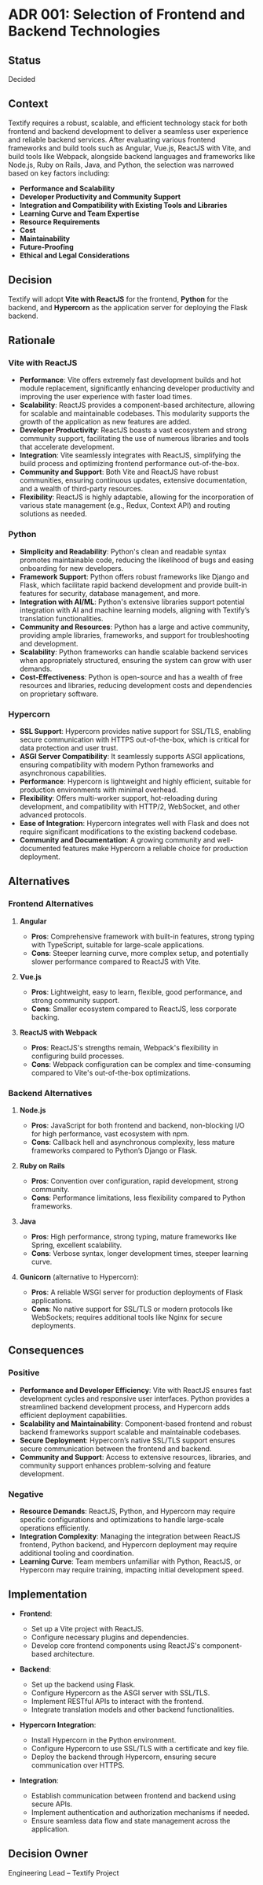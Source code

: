 # ADR 001: Selection of Frontend and Backend Technologies

## Status
Decided

## Context
Textify requires a robust, scalable, and efficient technology stack for both frontend and backend development to deliver a seamless user experience and reliable backend services. After evaluating various frontend frameworks and build tools such as Angular, Vue.js, ReactJS with Vite, and build tools like Webpack, alongside backend languages and frameworks like Node.js, Ruby on Rails, Java, and Python, the selection was narrowed based on key factors including:

- **Performance and Scalability**
- **Developer Productivity and Community Support**
- **Integration and Compatibility with Existing Tools and Libraries**
- **Learning Curve and Team Expertise**
- **Resource Requirements**
- **Cost**
- **Maintainability**
- **Future-Proofing**
- **Ethical and Legal Considerations**

## Decision
Textify will adopt **Vite with ReactJS** for the frontend, **Python** for the backend, and **Hypercorn** as the application server for deploying the Flask backend.

## Rationale

### **Vite with ReactJS**
- **Performance**: Vite offers extremely fast development builds and hot module replacement, significantly enhancing developer productivity and improving the user experience with faster load times.
- **Scalability**: ReactJS provides a component-based architecture, allowing for scalable and maintainable codebases. This modularity supports the growth of the application as new features are added.
- **Developer Productivity**: ReactJS boasts a vast ecosystem and strong community support, facilitating the use of numerous libraries and tools that accelerate development.
- **Integration**: Vite seamlessly integrates with ReactJS, simplifying the build process and optimizing frontend performance out-of-the-box.
- **Community and Support**: Both Vite and ReactJS have robust communities, ensuring continuous updates, extensive documentation, and a wealth of third-party resources.
- **Flexibility**: ReactJS is highly adaptable, allowing for the incorporation of various state management (e.g., Redux, Context API) and routing solutions as needed.

### **Python**
- **Simplicity and Readability**: Python's clean and readable syntax promotes maintainable code, reducing the likelihood of bugs and easing onboarding for new developers.
- **Framework Support**: Python offers robust frameworks like Django and Flask, which facilitate rapid backend development and provide built-in features for security, database management, and more.
- **Integration with AI/ML**: Python's extensive libraries support potential integration with AI and machine learning models, aligning with Textify’s translation functionalities.
- **Community and Resources**: Python has a large and active community, providing ample libraries, frameworks, and support for troubleshooting and development.
- **Scalability**: Python frameworks can handle scalable backend services when appropriately structured, ensuring the system can grow with user demands.
- **Cost-Effectiveness**: Python is open-source and has a wealth of free resources and libraries, reducing development costs and dependencies on proprietary software.

### **Hypercorn**
- **SSL Support**: Hypercorn provides native support for SSL/TLS, enabling secure communication with HTTPS out-of-the-box, which is critical for data protection and user trust.
- **ASGI Server Compatibility**: It seamlessly supports ASGI applications, ensuring compatibility with modern Python frameworks and asynchronous capabilities.
- **Performance**: Hypercorn is lightweight and highly efficient, suitable for production environments with minimal overhead.
- **Flexibility**: Offers multi-worker support, hot-reloading during development, and compatibility with HTTP/2, WebSocket, and other advanced protocols.
- **Ease of Integration**: Hypercorn integrates well with Flask and does not require significant modifications to the existing backend codebase.
- **Community and Documentation**: A growing community and well-documented features make Hypercorn a reliable choice for production deployment.

## Alternatives

### **Frontend Alternatives**
1. **Angular**
   - **Pros**: Comprehensive framework with built-in features, strong typing with TypeScript, suitable for large-scale applications.
   - **Cons**: Steeper learning curve, more complex setup, and potentially slower performance compared to ReactJS with Vite.
   
2. **Vue.js**
   - **Pros**: Lightweight, easy to learn, flexible, good performance, and strong community support.
   - **Cons**: Smaller ecosystem compared to ReactJS, less corporate backing.

3. **ReactJS with Webpack**
   - **Pros**: ReactJS's strengths remain, Webpack's flexibility in configuring build processes.
   - **Cons**: Webpack configuration can be complex and time-consuming compared to Vite's out-of-the-box optimizations.

### **Backend Alternatives**
1. **Node.js**
   - **Pros**: JavaScript for both frontend and backend, non-blocking I/O for high performance, vast ecosystem with npm.
   - **Cons**: Callback hell and asynchronous complexity, less mature frameworks compared to Python’s Django or Flask.
   
2. **Ruby on Rails**
   - **Pros**: Convention over configuration, rapid development, strong community.
   - **Cons**: Performance limitations, less flexibility compared to Python frameworks.
   
3. **Java**
   - **Pros**: High performance, strong typing, mature frameworks like Spring, excellent scalability.
   - **Cons**: Verbose syntax, longer development times, steeper learning curve.

4. **Gunicorn** (alternative to Hypercorn):
   - **Pros**: A reliable WSGI server for production deployments of Flask applications.
   - **Cons**: No native support for SSL/TLS or modern protocols like WebSockets; requires additional tools like Nginx for secure deployments.

## Consequences

### **Positive**
- **Performance and Developer Efficiency**: Vite with ReactJS ensures fast development cycles and responsive user interfaces. Python provides a streamlined backend development process, and Hypercorn adds efficient deployment capabilities.
- **Scalability and Maintainability**: Component-based frontend and robust backend frameworks support scalable and maintainable codebases.
- **Secure Deployment**: Hypercorn’s native SSL/TLS support ensures secure communication between the frontend and backend.
- **Community and Support**: Access to extensive resources, libraries, and community support enhances problem-solving and feature development.

### **Negative**
- **Resource Demands**: ReactJS, Python, and Hypercorn may require specific configurations and optimizations to handle large-scale operations efficiently.
- **Integration Complexity**: Managing the integration between ReactJS frontend, Python backend, and Hypercorn deployment may require additional tooling and coordination.
- **Learning Curve**: Team members unfamiliar with Python, ReactJS, or Hypercorn may require training, impacting initial development speed.

## Implementation
- **Frontend**:
  - Set up a Vite project with ReactJS.
  - Configure necessary plugins and dependencies.
  - Develop core frontend components using ReactJS's component-based architecture.
  
- **Backend**:
  - Set up the backend using Flask.
  - Configure Hypercorn as the ASGI server with SSL/TLS.
  - Implement RESTful APIs to interact with the frontend.
  - Integrate translation models and other backend functionalities.

- **Hypercorn Integration**:
  - Install Hypercorn in the Python environment.
  - Configure Hypercorn to use SSL/TLS with a certificate and key file.
  - Deploy the backend through Hypercorn, ensuring secure communication over HTTPS.

- **Integration**:
  - Establish communication between frontend and backend using secure APIs.
  - Implement authentication and authorization mechanisms if needed.
  - Ensure seamless data flow and state management across the application.

## Decision Owner
Engineering Lead – Textify Project
